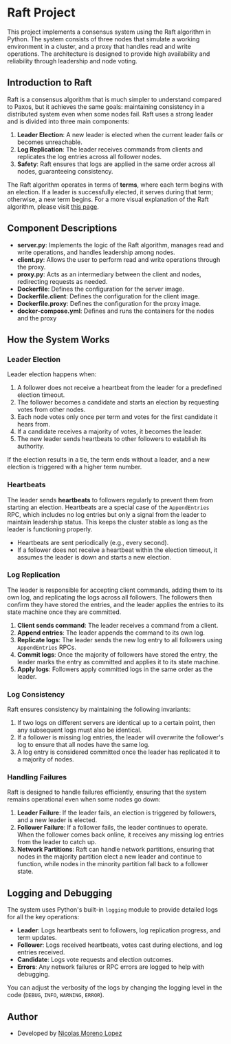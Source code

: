 # Raft Project

This project implements a consensus system using the Raft algorithm in Python. The system consists of three nodes that simulate a working environment in a cluster, and a proxy that handles read and write operations. The architecture is designed to provide high availability and reliability through leadership and node voting.

## Introduction to Raft

Raft is a consensus algorithm that is much simpler to understand compared to Paxos, but it achieves the same goals: maintaining consistency in a distributed system even when some nodes fail. Raft uses a strong leader and is divided into three main components:

1. **Leader Election**: A new leader is elected when the current leader fails or becomes unreachable.
2. **Log Replication**: The leader receives commands from clients and replicates the log entries across all follower nodes.
3. **Safety**: Raft ensures that logs are applied in the same order across all nodes, guaranteeing consistency.

The Raft algorithm operates in terms of **terms**, where each term begins with an election. If a leader is successfully elected, it serves during that term; otherwise, a new term begins.
For a more visual explanation of the Raft algorithm, please visit [this page](https://thesecretlivesofdata.com/raft/).

## Component Descriptions

- **server.py**: Implements the logic of the Raft algorithm, manages read and write operations, and handles leadership among nodes.
- **client.py**: Allows the user to perform read and write operations through the proxy.
- **proxy.py**: Acts as an intermediary between the client and nodes, redirecting requests as needed.
- **Dockerfile**: Defines the configuration for the server image.
- **Dockerfile.client**: Defines the configuration for the client image.
- **Dockerfile.proxy**: Defines the configuration for the proxy image.
- **docker-compose.yml**: Defines and runs the containers for the nodes and the proxy

## How the System Works

### Leader Election

Leader election happens when:

1. A follower does not receive a heartbeat from the leader for a predefined election timeout.
2. The follower becomes a candidate and starts an election by requesting votes from other nodes.
3. Each node votes only once per term and votes for the first candidate it hears from.
4. If a candidate receives a majority of votes, it becomes the leader.
5. The new leader sends heartbeats to other followers to establish its authority.

If the election results in a tie, the term ends without a leader, and a new election is triggered with a higher term number.

### Heartbeats

The leader sends **heartbeats** to followers regularly to prevent them from starting an election. Heartbeats are a special case of the `AppendEntries` RPC, which includes no log entries but only a signal from the leader to maintain leadership status. This keeps the cluster stable as long as the leader is functioning properly.

- Heartbeats are sent periodically (e.g., every second).
- If a follower does not receive a heartbeat within the election timeout, it assumes the leader is down and starts a new election.

### Log Replication

The leader is responsible for accepting client commands, adding them to its own log, and replicating the logs across all followers. The followers then confirm they have stored the entries, and the leader applies the entries to its state machine once they are committed.

1. **Client sends command**: The leader receives a command from a client.
2. **Append entries**: The leader appends the command to its own log.
3. **Replicate logs**: The leader sends the new log entry to all followers using `AppendEntries` RPCs.
4. **Commit logs**: Once the majority of followers have stored the entry, the leader marks the entry as committed and applies it to its state machine.
5. **Apply logs**: Followers apply committed logs in the same order as the leader.

### Log Consistency

Raft ensures consistency by maintaining the following invariants:

1. If two logs on different servers are identical up to a certain point, then any subsequent logs must also be identical.
2. If a follower is missing log entries, the leader will overwrite the follower's log to ensure that all nodes have the same log.
3. A log entry is considered committed once the leader has replicated it to a majority of nodes.

### Handling Failures

Raft is designed to handle failures efficiently, ensuring that the system remains operational even when some nodes go down:

1. **Leader Failure**: If the leader fails, an election is triggered by followers, and a new leader is elected.
2. **Follower Failure**: If a follower fails, the leader continues to operate. When the follower comes back online, it receives any missing log entries from the leader to catch up.
3. **Network Partitions**: Raft can handle network partitions, ensuring that nodes in the majority partition elect a new leader and continue to function, while nodes in the minority partition fall back to a follower state.

## Logging and Debugging

The system uses Python's built-in `logging` module to provide detailed logs for all the key operations:

- **Leader**: Logs heartbeats sent to followers, log replication progress, and term updates.
- **Follower**: Logs received heartbeats, votes cast during elections, and log entries received.
- **Candidate**: Logs vote requests and election outcomes.
- **Errors**: Any network failures or RPC errors are logged to help with debugging.

You can adjust the verbosity of the logs by changing the logging level in the code (`DEBUG`, `INFO`, `WARNING`, `ERROR`).

## Author

- Developed by [Nicolas Moreno Lopez](https://github.com/Nicorenox)
